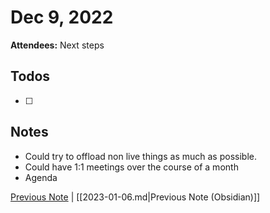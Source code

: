 # Dec 9, 2022

**Attendees:** Next steps

## Todos

- [ ] 

## Notes

- Could try to offload non live things as much as possible.
- Could have 1:1 meetings over the course of a month
- Agenda 

[Previous Note](2023\01\2023-01-06.md) | [[2023-01-06.md|Previous Note (Obsidian)]]